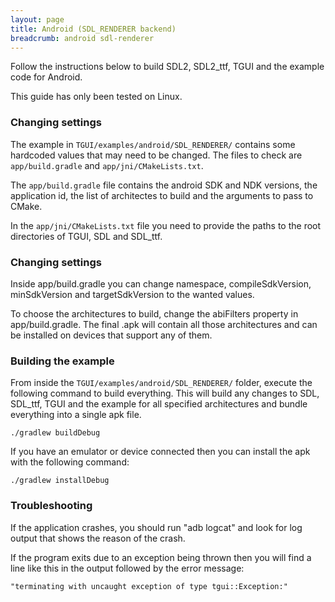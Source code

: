 ```yaml
---
layout: page
title: Android (SDL_RENDERER backend)
breadcrumb: android sdl-renderer
---
```


Follow the instructions below to build SDL2, SDL2_ttf, TGUI and the example code for Android.

This guide has only been tested on Linux.


### Changing settings

The example in `TGUI/examples/android/SDL_RENDERER/` contains some hardcoded values that may need to be changed. The files to check are `app/build.gradle` and `app/jni/CMakeLists.txt`.

The `app/build.gradle` file contains the android SDK and NDK versions, the application id, the list of architectes to build and the arguments to pass to CMake.

In the `app/jni/CMakeLists.txt` file you need to provide the paths to the root directories of TGUI, SDL and SDL_ttf.


### Changing settings

Inside app/build.gradle you can change namespace, compileSdkVersion, minSdkVersion and targetSdkVersion to the wanted values.

To choose the architectures to build, change the abiFilters property in app/build.gradle. The final .apk will contain all those architectures and can be installed on devices that support any of them.


### Building the example

From inside the `TGUI/examples/android/SDL_RENDERER/` folder, execute the following command to build everything. This will build any changes to SDL, SDL_ttf, TGUI and the example for all specified architectures and bundle everything into a single apk file.
```
./gradlew buildDebug
```

If you have an emulator or device connected then you can install the apk with the following command:
```
./gradlew installDebug
```


### Troubleshooting

If the application crashes, you should run "adb logcat" and look for log output that shows the reason of the crash.

If the program exits due to an exception being thrown then you will find a line like this in the output followed by the error message:
```
"terminating with uncaught exception of type tgui::Exception:"
```
